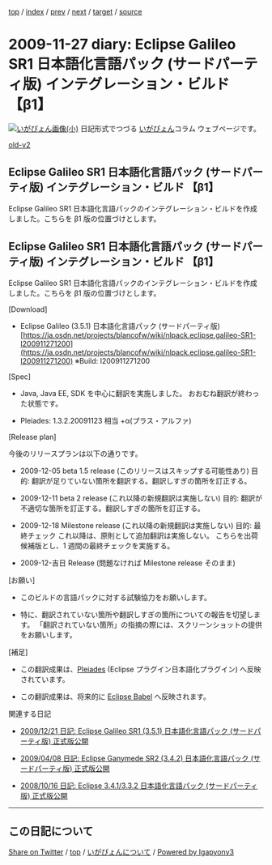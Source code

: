 [top](../index.html) 
 / [index](index.html) 
 / [prev](ig091124.html) 
 / [next](ig091129.html) 
 / [target](https://igapyon.github.io/diary/2009/ig091127.html) 
 / [source](https://github.com/igapyon/diary/blob/gh-pages/2009/ig091127.src.md) 

2009-11-27 diary: Eclipse Galileo SR1 日本語化言語パック (サードパーティ版) インテグレーション・ビルド 【β1】
=====================================================================================================
[![いがぴょん画像(小)](https://igapyon.github.io/diary/images/iga200306s.jpg "いがぴょん")](https://igapyon.github.io/diary/memo/memoigapyon.html) 日記形式でつづる [いがぴょん](https://igapyon.github.io/diary/memo/memoigapyon.html)コラム ウェブページです。

[old-v2](ig091127-orig.html)

## Eclipse Galileo SR1 日本語化言語パック (サードパーティ版) インテグレーション・ビルド 【β1】

Eclipse Galileo SR1 日本語化言語パックのインテグレーション・ビルドを作成しました。こちらを β1 版の位置づけとします。


## Eclipse Galileo SR1 日本語化言語パック (サードパーティ版) インテグレーション・ビルド 【β1】

Eclipse Galileo SR1 日本語化言語パックのインテグレーション・ビルドを作成しました。こちらを β1 版の位置づけとします。

[Download]

* Eclipse Galileo (3.5.1) 日本語化言語パック (サードパーティ版)
  [https://ja.osdn.net/projects/blancofw/wiki/nlpack.eclipse.galileo-SR1-I200911271200](https://ja.osdn.net/projects/blancofw/wiki/nlpack.eclipse.galileo-SR1-I200911271200)
  ※Build: I200911271200

[Spec]

* Java, Java EE, SDK を中心に翻訳を実施しました。
  おおむね翻訳が終わった状態です。
  
* Pleiades: 1.3.2.20091123 相当 +α(プラス・アルファ)

[Release plan]

今後のリリースプランは以下の通りです。

* 2009-12-05 beta 1.5 release (このリリースはスキップする可能性あり)
  目的: 翻訳が足りていない箇所を翻訳する。翻訳しすぎの箇所を訂正する。
  
* 2009-12-11 beta 2 release (これ以降の新規翻訳は実施しない)
  目的: 翻訳が不適切な箇所を訂正する。翻訳しすぎの箇所を訂正する。
  
* 2009-12-18 Milestone release (これ以降の新規翻訳は実施しない)
  目的: 最終チェック
  これ以降は、原則として追加翻訳は実施しない。
  こちらを出荷候補版とし、1 週間の最終チェックを実施する。
  
* 2009-12-吉日 Release (問題なければ Milestone release そのまま)

[お願い]

* このビルドの言語パックに対する試験協力をお願いします。
  
* 特に、翻訳されていない箇所や翻訳しすぎの箇所についての報告を切望します。
  「翻訳されていない箇所」の指摘の際には、スクリーンショットの提供をお願いします。

[補足]

* この翻訳成果は、[Pleiades](http://mergedoc.sourceforge.jp/pleiades.html) (Eclipse プラグイン日本語化プラグイン) へ反映されています。
  
* この翻訳成果は、将来的に [Eclipse Babel](http://www.eclipse.org/babel/) へ反映されます。 

関連する日記

* [2009/12/21 日記: Eclipse Galileo SR1 (3.5.1) 日本語化言語パック (サードパーティ版) 正式版公開](ig091221.html)
  
* [2009/04/08 日記: Eclipse Ganymede SR2 (3.4.2) 日本語化言語パック (サードパーティ版) 正式版公開](ig090408.html)
  
* [2008/10/16 日記: Eclipse 3.4.1/3.3.2 日本語化言語パック (サードパーティ版) 正式版公開](../2008/ig081016.html)


----------------------------------------------------------------------------------------------------

## この日記について

[Share on Twitter](https://twitter.com/intent/tweet?hashtags=igapyon%2Cdiary%2C%E3%81%84%E3%81%8C%E3%81%B4%E3%82%87%E3%82%93&text=Eclipse+Galileo+SR1+%E6%97%A5%E6%9C%AC%E8%AA%9E%E5%8C%96%E8%A8%80%E8%AA%9E%E3%83%91%E3%83%83%E3%82%AF+%28%E3%82%B5%E3%83%BC%E3%83%89%E3%83%91%E3%83%BC%E3%83%86%E3%82%A3%E7%89%88%29+%E3%82%A4%E3%83%B3%E3%83%86%E3%82%B0%E3%83%AC%E3%83%BC%E3%82%B7%E3%83%A7%E3%83%B3%E3%83%BB%E3%83%93%E3%83%AB%E3%83%89+%E3%80%90%CE%B21%E3%80%91&url=https%3A%2F%2Figapyon.github.io%2Fdiary%2F2009%2Fig091127.html) / [top](../index.html) / [いがぴょんについて](https://igapyon.github.io/diary/memo/memoigapyon.html) / [Powered by Igapyonv3](https://github.com/igapyon/igapyonv3)
